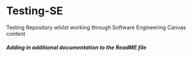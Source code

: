 # Testing-SE
Testing Repository whilst working through Software Engineering Canvas content

##### Adding in additional documentation to the ReadME file
